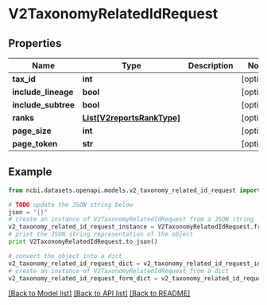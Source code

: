 # V2TaxonomyRelatedIdRequest


## Properties

Name | Type | Description | Notes
------------ | ------------- | ------------- | -------------
**tax_id** | **int** |  | [optional] 
**include_lineage** | **bool** |  | [optional] 
**include_subtree** | **bool** |  | [optional] 
**ranks** | [**List[V2reportsRankType]**](V2reportsRankType.md) |  | [optional] 
**page_size** | **int** |  | [optional] 
**page_token** | **str** |  | [optional] 

## Example

```python
from ncbi.datasets.openapi.models.v2_taxonomy_related_id_request import V2TaxonomyRelatedIdRequest

# TODO update the JSON string below
json = "{}"
# create an instance of V2TaxonomyRelatedIdRequest from a JSON string
v2_taxonomy_related_id_request_instance = V2TaxonomyRelatedIdRequest.from_json(json)
# print the JSON string representation of the object
print V2TaxonomyRelatedIdRequest.to_json()

# convert the object into a dict
v2_taxonomy_related_id_request_dict = v2_taxonomy_related_id_request_instance.to_dict()
# create an instance of V2TaxonomyRelatedIdRequest from a dict
v2_taxonomy_related_id_request_form_dict = v2_taxonomy_related_id_request.from_dict(v2_taxonomy_related_id_request_dict)
```
[[Back to Model list]](../README.md#documentation-for-models) [[Back to API list]](../README.md#documentation-for-api-endpoints) [[Back to README]](../README.md)


